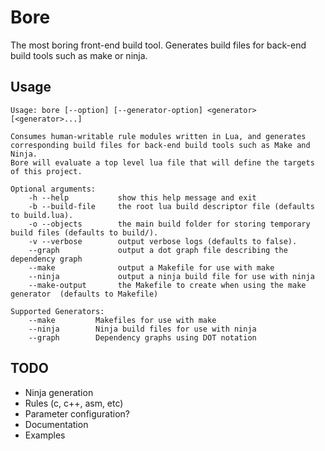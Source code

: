 # Bore
The most boring front-end build tool. Generates build files for back-end build
tools such as make or ninja.

## Usage
```
Usage: bore [--option] [--generator-option] <generator> [<generator>...]

Consumes human-writable rule modules written in Lua, and generates corresponding build files for back-end build tools such as Make and Ninja.
Bore will evaluate a top level lua file that will define the targets of this project.

Optional arguments:
    -h --help       	show this help message and exit
    -b --build-file 	the root lua build descriptor file (defaults to build.lua).
    -o --objects    	the main build folder for storing temporary build files (defaults to build/).
    -v --verbose    	output verbose logs (defaults to false).
    --graph         	output a dot graph file describing the dependency graph
    --make          	output a Makefile for use with make
    --ninja         	output a ninja build file for use with ninja
    --make-output   	the Makefile to create when using the make generator  (defaults to Makefile)

Supported Generators:
    --make         Makefiles for use with make
    --ninja        Ninja build files for use with ninja
    --graph        Dependency graphs using DOT notation
```

## TODO
 * Ninja generation
 * Rules (c, c++, asm, etc)
 * Parameter configuration?
 * Documentation
 * Examples

